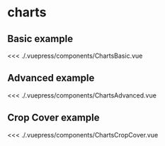 # charts

## Basic example
<example file="ChartsBasic.vue" />

<<< ./.vuepress/components/ChartsBasic.vue

## Advanced example
<example file="ChartsAdvanced.vue" />

<<< ./.vuepress/components/ChartsAdvanced.vue

## Crop Cover example
<example file="ChartsCropCover.vue" />

<<< ./.vuepress/components/ChartsCropCover.vue
